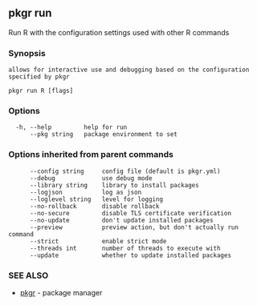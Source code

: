 ## pkgr run

Run R with the configuration settings used with other R commands

### Synopsis


	allows for interactive use and debugging based on the configuration specified by pkgr
 

```
pkgr run R [flags]
```

### Options

```
  -h, --help         help for run
      --pkg string   package environment to set
```

### Options inherited from parent commands

```
      --config string     config file (default is pkgr.yml)
      --debug             use debug mode
      --library string    library to install packages
      --logjson           log as json
      --loglevel string   level for logging
      --no-rollback       disable rollback
      --no-secure         disable TLS certificate verification
      --no-update         don't update installed packages
      --preview           preview action, but don't actually run command
      --strict            enable strict mode
      --threads int       number of threads to execute with
      --update            whether to update installed packages
```

### SEE ALSO

* [pkgr](pkgr.md)	 - package manager

